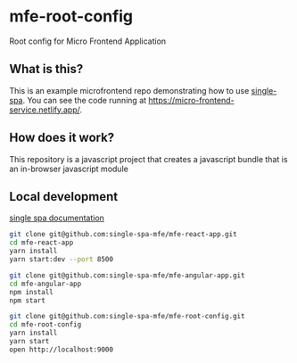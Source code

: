 # mfe-root-config
Root config for Micro Frontend Application

## What is this?

This is an example microfrontend repo demonstrating how to use [single-spa](https://single-spa.js.org). You can see the code running at https://micro-frontend-service.netlify.app/.

## How does it work?

This repository is a javascript project that creates a javascript bundle that is an in-browser javascript module 


## Local development

[single spa documentation](https://single-spa.js.org/docs/recommended-setup#local-development)

```sh
git clone git@github.com:single-spa-mfe/mfe-react-app.git
cd mfe-react-app
yarn install
yarn start:dev --port 8500
```

```sh
git clone git@github.com:single-spa-mfe/mfe-angular-app.git
cd mfe-angular-app
npm install
npm start
```

```sh
git clone git@github.com:single-spa-mfe/mfe-root-config.git
cd mfe-root-config
yarn install
yarn start
open http://localhost:9000
```

